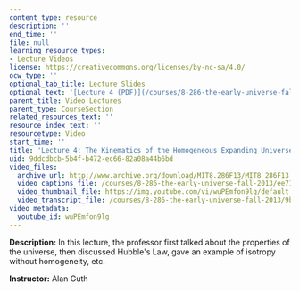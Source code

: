 ```yaml
---
content_type: resource
description: ''
end_time: ''
file: null
learning_resource_types:
- Lecture Videos
license: https://creativecommons.org/licenses/by-nc-sa/4.0/
ocw_type: ''
optional_tab_title: Lecture Slides
optional_text: '[Lecture 4 (PDF)](/courses/8-286-the-early-universe-fall-2013/resources/mit8_286f13_lec04)'
parent_title: Video Lectures
parent_type: CourseSection
related_resources_text: ''
resource_index_text: ''
resourcetype: Video
start_time: ''
title: 'Lecture 4: The Kinematics of the Homogeneous Expanding Universe'
uid: 9ddcdbcb-5b4f-b472-ec66-82a08a44b6bd
video_files:
  archive_url: http://www.archive.org/download/MIT8.286F13/MIT8_286F13_lec04_300k.mp4
  video_captions_file: /courses/8-286-the-early-universe-fall-2013/ee71a9a2a51c5ec49830b1a743c73d4f_wuPEmfon9lg.vtt
  video_thumbnail_file: https://img.youtube.com/vi/wuPEmfon9lg/default.jpg
  video_transcript_file: /courses/8-286-the-early-universe-fall-2013/9b67a2c6895709ae6d74037a4e82ec24_wuPEmfon9lg.pdf
video_metadata:
  youtube_id: wuPEmfon9lg
---
```


**Description:** In this lecture, the professor first talked about the properties of the universe, then discussed Hubble's Law, gave an example of isotropy without homogeneity, etc.

**Instructor:** Alan Guth

